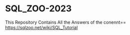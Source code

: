 # SQL_ZOO-2023
This Repository Contains All the Answers of the conennt== https://sqlzoo.net/wiki/SQL_Tutorial
